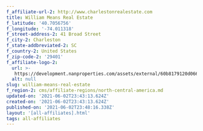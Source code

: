 ```yaml
---
f_affiliate-url-2: http://www.charlestonrealestate.com
title: William Means Real Estate
f_latitude: '40.7056756'
f_longitude: '-74.011318'
f_street-address-2: 41 Broad Street­
f_city-2: Charleston­
f_state-addbreviated-2: SC­
f_country-2: United States
f_zip-code-2: '29401'
f_affiliate-logo-2:
  url: >-
   https://development.nanproperties.com/assets/external/60b8179120d0668a69f01c4d_6081e58e12b52f52e609808b_60785a72fc408476fd8a8113_content_wmre_2011_logo_long_green-blk__1_.jpeg
  alt: null
slug: william-means-real-estate
f_region-2: cms/affiliate-regions/north-central-america.md
updated-on: '2021-06-02T23:43:13.624Z'
created-on: '2021-06-02T23:43:13.624Z'
published-on: '2021-06-02T23:48:16.338Z'
layout: '[all-affiliates].html'
tags: all-affiliates
---
```



